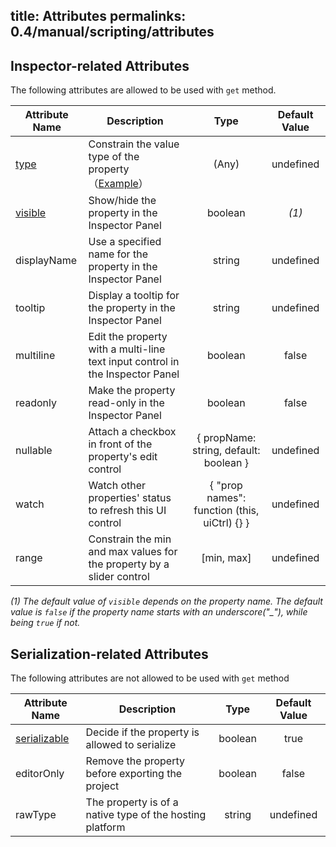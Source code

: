 title: Attributes
permalinks: 0.4/manual/scripting/attributes
---

## Inspector-related Attributes

The following attributes are allowed to be used with `get` method.

Attribute Name | Description | Type | Default Value
--- | --- |:---:|:---:
[type](/manual/scripting/class#type) | Constrain the value type of the property（[Example](/manual/scripting/class#type)） | (Any) | undefined
[visible](/manual/scripting/class#visible) | Show/hide the property in the Inspector Panel | boolean | *(1)*
displayName  | Use a specified name for the property in the Inspector Panel | string | undefined
tooltip | Display a tooltip for the property in the Inspector Panel | string | undefined
multiline | Edit the property with a multi-line text input control in the Inspector Panel | boolean | false
readonly | Make the property read-only in the Inspector Panel | boolean | false
nullable | Attach a checkbox in front of the property's edit control | { propName: string, default: boolean } | undefined
watch | Watch other properties' status to refresh this UI control | { "prop names": function (this, uiCtrl) {} } | undefined
range | Constrain the min and max values for the property by a slider control | [min, max] | undefined

*(1) The default value of `visible` depends on the property name. The default value is `false` if the property name starts with an underscore("_"), while being `true` if not.*

## Serialization-related Attributes

The following attributes are not allowed to be used with `get` method

Attribute Name | Description | Type | Default Value
--- | --- |:---:|:---:
[serializable](/manual/scripting/class#serializable) | Decide if the property is allowed to serialize | boolean | true
editorOnly | Remove the property before exporting the project | boolean | false
rawType | The property is of a native type of the hosting platform | string | undefined

